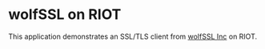 # wolfSSL on RIOT

This application demonstrates an SSL/TLS client
from [wolfSSL Inc](https://www.wolfssl.com) on RIOT.

